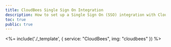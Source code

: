 ```yaml
---
title: CloudBees Single Sign On Integration
description: How to set up a Single Sign On (SSO) integration with CloudBees and Auth0.
toc: true
public: true
---
```


<%= include('./_template', {
  service: "CloudBees",
  img: "cloudbees"
}) %>
